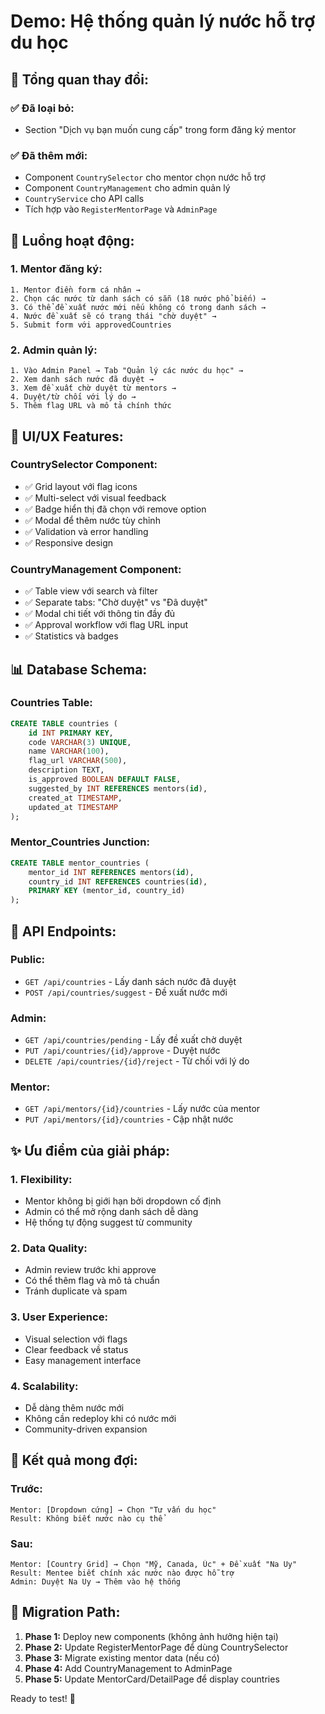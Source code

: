 # Demo: Hệ thống quản lý nước hỗ trợ du học

## 🎯 **Tổng quan thay đổi:**

### ✅ **Đã loại bỏ:**
- Section "Dịch vụ bạn muốn cung cấp" trong form đăng ký mentor

### ✅ **Đã thêm mới:**
- Component `CountrySelector` cho mentor chọn nước hỗ trợ
- Component `CountryManagement` cho admin quản lý
- `CountryService` cho API calls
- Tích hợp vào `RegisterMentorPage` và `AdminPage`

## 🔧 **Luồng hoạt động:**

### **1. Mentor đăng ký:**
```
1. Mentor điền form cá nhân → 
2. Chọn các nước từ danh sách có sẵn (18 nước phổ biến) →
3. Có thể đề xuất nước mới nếu không có trong danh sách →
4. Nước đề xuất sẽ có trạng thái "chờ duyệt" →
5. Submit form với approvedCountries
```

### **2. Admin quản lý:**
```
1. Vào Admin Panel → Tab "Quản lý các nước du học" →
2. Xem danh sách nước đã duyệt →
3. Xem đề xuất chờ duyệt từ mentors →
4. Duyệt/từ chối với lý do →
5. Thêm flag URL và mô tả chính thức
```

## 🎨 **UI/UX Features:**

### **CountrySelector Component:**
- ✅ Grid layout với flag icons
- ✅ Multi-select với visual feedback  
- ✅ Badge hiển thị đã chọn với remove option
- ✅ Modal để thêm nước tùy chỉnh
- ✅ Validation và error handling
- ✅ Responsive design

### **CountryManagement Component:**
- ✅ Table view với search và filter
- ✅ Separate tabs: "Chờ duyệt" vs "Đã duyệt"
- ✅ Modal chi tiết với thông tin đầy đủ
- ✅ Approval workflow với flag URL input
- ✅ Statistics và badges

## 📊 **Database Schema:**

### **Countries Table:**
```sql
CREATE TABLE countries (
    id INT PRIMARY KEY,
    code VARCHAR(3) UNIQUE,
    name VARCHAR(100),
    flag_url VARCHAR(500),
    description TEXT,
    is_approved BOOLEAN DEFAULT FALSE,
    suggested_by INT REFERENCES mentors(id),
    created_at TIMESTAMP,
    updated_at TIMESTAMP
);
```

### **Mentor_Countries Junction:**
```sql
CREATE TABLE mentor_countries (
    mentor_id INT REFERENCES mentors(id),
    country_id INT REFERENCES countries(id),
    PRIMARY KEY (mentor_id, country_id)
);
```

## 🚀 **API Endpoints:**

### **Public:**
- `GET /api/countries` - Lấy danh sách nước đã duyệt
- `POST /api/countries/suggest` - Đề xuất nước mới

### **Admin:**
- `GET /api/countries/pending` - Lấy đề xuất chờ duyệt  
- `PUT /api/countries/{id}/approve` - Duyệt nước
- `DELETE /api/countries/{id}/reject` - Từ chối với lý do

### **Mentor:**
- `GET /api/mentors/{id}/countries` - Lấy nước của mentor
- `PUT /api/mentors/{id}/countries` - Cập nhật nước

## ✨ **Ưu điểm của giải pháp:**

### **1. Flexibility:**
- Mentor không bị giới hạn bởi dropdown cố định
- Admin có thể mở rộng danh sách dễ dàng
- Hệ thống tự động suggest từ community

### **2. Data Quality:**
- Admin review trước khi approve
- Có thể thêm flag và mô tả chuẩn
- Tránh duplicate và spam

### **3. User Experience:**
- Visual selection với flags
- Clear feedback về status
- Easy management interface

### **4. Scalability:**
- Dễ dàng thêm nước mới
- Không cần redeploy khi có nước mới
- Community-driven expansion

## 🎯 **Kết quả mong đợi:**

### **Trước:**
```
Mentor: [Dropdown cứng] → Chọn "Tư vấn du học"
Result: Không biết nước nào cụ thể
```

### **Sau:**
```
Mentor: [Country Grid] → Chọn "Mỹ, Canada, Úc" + Đề xuất "Na Uy"
Result: Mentee biết chính xác nước nào được hỗ trợ
Admin: Duyệt Na Uy → Thêm vào hệ thống
```

## 🔄 **Migration Path:**

1. **Phase 1:** Deploy new components (không ảnh hưởng hiện tại)
2. **Phase 2:** Update RegisterMentorPage để dùng CountrySelector  
3. **Phase 3:** Migrate existing mentor data (nếu có)
4. **Phase 4:** Add CountryManagement to AdminPage
5. **Phase 5:** Update MentorCard/DetailPage để display countries

Ready to test! 🎉